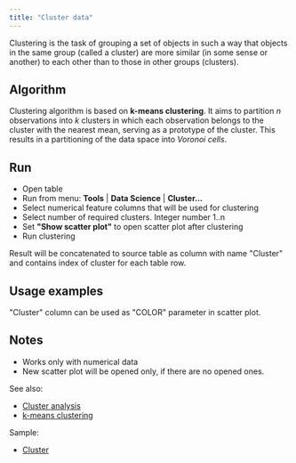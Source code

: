```yaml
---
title: "Cluster data"
---
```


Clustering is the task of grouping a set of objects in such a way that objects in the same group
(called a cluster) are more similar (in some sense or another) to each other than to those in other groups (clusters).

## Algorithm

Clustering algorithm is based on **k-means clustering**. It aims to partition _n_ observations into
_k_ clusters in which each observation belongs to the cluster with the nearest mean, serving as a prototype of the
cluster. This results in a partitioning of the data space into _Voronoi cells_.

## Run

* Open table
* Run from menu: **Tools** | **Data Science** | **Cluster...**
* Select numerical feature columns that will be used for clustering
* Select number of required clusters. Integer number 1..n
* Set **"Show scatter plot"** to open scatter plot after clustering
* Run clustering

Result will be concatenated to source table as column with name "Cluster" and contains index of cluster for each table
row.

## Usage examples

"Cluster" column can be used as "COLOR" parameter in scatter plot.

## Notes

* Works only with numerical data
* New scatter plot will be opened only, if there are no opened ones.

See also:

* [Cluster analysis](https://en.wikipedia.org/wiki/Cluster_analysis)
* [k-means clustering](https://en.wikipedia.org/wiki/K-means_clustering)

Sample:

* [Cluster](https://public.datagrok.ai/js/samples/domains/data-science/cluster)
